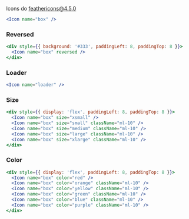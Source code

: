 Icons do [feathericons@4.5.0](https://feathericons.com/)

```jsx
<Icon name="box" />
```

### Reversed
```jsx
<div style={{ background: '#333', paddingLeft: 8, paddingTop: 8 }}>
  <Icon name="box" reversed />
</div>
```

### Loader
```jsx
<Icon name="loader" />
```

### Size
```jsx
<div style={{ display: 'flex', paddingLeft: 8, paddingTop: 8 }}>
  <Icon name="box" size="xsmall" />
  <Icon name="box" size="small" className="ml-10" />
  <Icon name="box" size="medium" className="ml-10" />
  <Icon name="box" size="large" className="ml-10" />
  <Icon name="box" size="xlarge" className="ml-10" />
</div>
```

### Color
```jsx
<div style={{ display: 'flex', paddingLeft: 8, paddingTop: 8 }}>
  <Icon name="box" color="red" />
  <Icon name="box" color="orange" className="ml-10" />
  <Icon name="box" color="yellow" className="ml-10" />
  <Icon name="box" color="green" className="ml-10" />
  <Icon name="box" color="blue" className="ml-10" />
  <Icon name="box" color="purple" className="ml-10" />
</div>
```